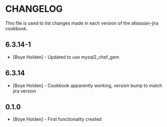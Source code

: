 CHANGELOG
=========

This file is used to list changes made in each version of the atlassian-jira cookbook.

6.3.14-1
------
- [Boye Holden] - Updated to use mysql2_chef_gem

6.3.14
------
- [Boye Holden] - Cookbook apparently working, version bump to match jira version

0.1.0
-----
- [Boye Holden] - First functionality created